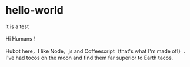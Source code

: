 # hello-world
it is a test


Hi Humans！

Hubot here，I like Node，js and Coffeescript（that's what I'm made of!）.
I've had tocos on the moon and find them far superior to Earth tacos.
